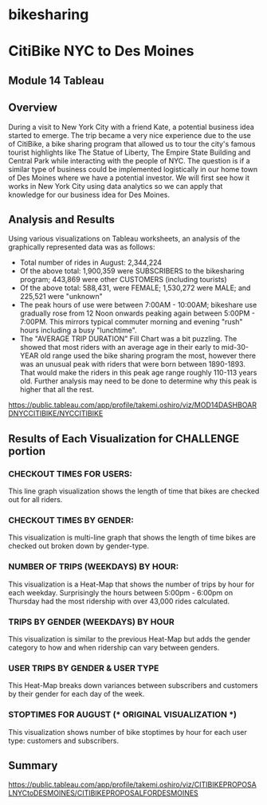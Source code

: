 # bikesharing
# CitiBike NYC to Des Moines
## Module 14 Tableau

## Overview
During a visit to New York City with a friend Kate, a potential business idea started to emerge.  The trip became a very nice experience due to the use of CitiBike, a bike sharing program that allowed us to tour the city's famous tourist highlights like The Statue of Liberty, The Empire State Building and Central Park while interacting with the people of NYC.  The question is if a similar type of business could be implemented logistically in our home town of Des Moines where we have a potential investor.  We will first see how it works in New York City using data analytics so we can apply that knowledge for our business idea for Des Moines.

## Analysis and Results
Using various visualizations on Tableau worksheets, an analysis of the graphically represented data was as follows:
* Total number of rides in August: 2,344,224
* Of the above total: 1,900,359 were SUBSCRIBERS to the bikesharing program; 443,869 were other CUSTOMERS (including tourists)
* Of the above total: 588,431, were FEMALE; 1,530,272 were MALE; and 225,521 were "unknown"
* The peak hours of use were between 7:00AM - 10:00AM; bikeshare use gradually rose from 12 Noon onwards peaking again between 5:00PM - 7:00PM.  This mirrors typical commuter morning and evening "rush" hours including a busy "lunchtime".
* The "AVERAGE TRIP DURATION" Fill Chart was a bit puzzling.  The showed that most riders with an average age in their early to mid-30-YEAR old range used the bike sharing program the most, however there was an unusual peak with riders that were born between 1890-1893.  That would make the riders in this peak age range roughly 110-113 years old.  Further analysis may need to be done to determine why this peak is higher that all the rest.

https://public.tableau.com/app/profile/takemi.oshiro/viz/MOD14DASHBOARDNYCCITIBIKE/NYCCITIBIKE

## Results of Each Visualization for CHALLENGE portion

### CHECKOUT TIMES FOR USERS: 
This line graph visualization shows the length of time that bikes are checked out for all riders.

### CHECKOUT TIMES BY GENDER:
This visualization is multi-line graph that shows the length of time bikes are checked out broken down by gender-type.

### NUMBER OF TRIPS (WEEKDAYS) BY HOUR:
This visualization is a Heat-Map that shows the number of trips by hour for each weekday.  Surprisingly the hours between 5:00pm - 6:00pm on Thursday had the most ridership with over 43,000 rides calculated.

### TRIPS BY GENDER (WEEKDAYS) BY HOUR
This visualization is similar to the previous Heat-Map but adds the gender category to how and when ridership can vary between genders.

### USER TRIPS BY GENDER & USER TYPE
This Heat-Map breaks down variances between subscribers and customers by their gender for each day of the week.

### STOPTIMES FOR AUGUST (* ORIGINAL VISUALIZATION *)
This visualization shows number of bike stoptimes by hour for each user type: customers and subscribers.



## Summary

https://public.tableau.com/app/profile/takemi.oshiro/viz/CITIBIKEPROPOSALNYCtoDESMOINES/CITIBIKEPROPOSALFORDESMOINES

